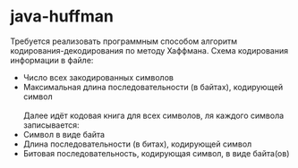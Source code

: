 # java-huffman 
Требуется реализовать программным способом алгоритм кодирования-декодирования по методу Хаффмана.
Схема кодирования информации в файле: 
- Число всех закодированных символов
- Максимальная длина последовательности (в байтах), кодирующей символ <br><br>
Далее идёт кодовая книга для всех символов, ля каждого символа записывается:
- Символ в виде байта
- Длина последовательности (в битах), кодирующей символ
- Битовая последовательность, кодирующая символ, в виде байта(ов)
